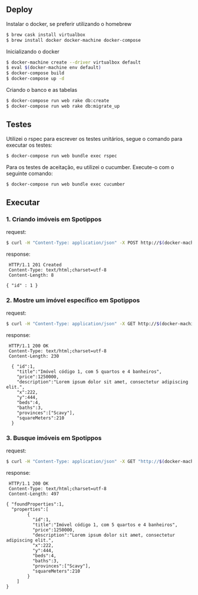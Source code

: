 Deploy
-------------

Instalar o docker, se preferir utilizando o homebrew

```sh
$ brew cask install virtualbox
$ brew install docker docker-machine docker-compose
```

Inicializando o docker
```sh
$ docker-machine create --driver virtualbox default
$ eval $(docker-machine env default)
$ docker-compose build
$ docker-compose up -d
```

Criando o banco e as tabelas

```sh
$ docker-compose run web rake db:create
$ docker-compose run web rake db:migrate_up
```

Testes
-----------------

Utilizei o rspec para escrever os testes unitários, segue o comando para executar os testes:
```sh
$ docker-compose run web bundle exec rspec
```

Para os testes de aceitação, eu utilizei o cucumber. Execute-o com o seguinte comando:
```sh
$ docker-compose run web bundle exec cucumber
```

Executar
-----------------

### 1. Criando imóveis em Spotippos

 request:
```sh
$ curl -H "Content-Type: application/json" -X POST http://$(docker-machine ip default):9292/properties -d '{"x": 667,"y": 556,"title": "Imóvel código 1, com 5 quartos e 4 banheiros","price": 1250000,"description": "Lorem ipsum dolor sit amet, consectetur adipiscing elit.","beds": 4,"baths": 3,"squareMeters": 210}'
```

response:
```
 HTTP/1.1 201 Created
 Content-Type: text/html;charset=utf-8
 Content-Length: 8

{ "id" : 1 }
```

### 2. Mostre um imóvel específico em Spotippos

request:
```sh
$ curl -H "Content-Type: application/json" -X GET http://$(docker-machine ip default):9292/properties/1
```

response:
```
 HTTP/1.1 200 OK
 Content-Type: text/html;charset=utf-8
 Content-Length: 230

  { "id":1,
    "title":"Imóvel código 1, com 5 quartos e 4 banheiros",
    "price":1250000,
    "description":"Lorem ipsum dolor sit amet, consectetur adipiscing elit.",
    "x":222,
    "y":444,
    "beds":4,
    "baths":3,
    "provinces":["Scavy"],
    "squareMeters":210
  }
```

### 3. Busque imóveis em Spotippos

request:
```sh
$ curl -H "Content-Type: application/json" -X GET "http://$(docker-machine ip default):9292/properties?ax=100&ay=700&bx=700&by=300"
```

response:
```
 HTTP/1.1 200 OK
 Content-Type: text/html;charset=utf-8
 Content-Length: 497

{ "foundProperties":1,
  "properties":[
        {
          "id":1,
          "title":"Imóvel código 1, com 5 quartos e 4 banheiros",
          "price":1250000,
          "description":"Lorem ipsum dolor sit amet, consectetur adipiscing elit.",
          "x":222,
          "y":444,
          "beds":4,
          "baths":3,
          "provinces":["Scavy"],
          "squareMeters":210
        }
    ]
}
```
